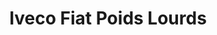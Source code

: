 ---
title: "Iveco Fiat Poids Lourds"
url: /saint-pierre-de-semilly/iveco-fiat-poids-lourds/
shop: Autowerkstatt
---